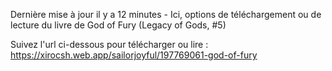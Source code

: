 Dernière mise à jour il y a 12 minutes - Ici, options de téléchargement ou de lecture du livre de God of Fury (Legacy of Gods, #5)

Suivez l'url ci-dessous pour télécharger ou lire : https://xirocsh.web.app/sailorjoyful/197769061-god-of-fury
